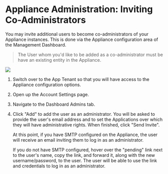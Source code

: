 # Appliance Administration: Inviting Co-Administrators

You may invite additional users to become co-administrators of your Appliance instances. This is done via the Appliance configuration area of the Management Dashboard.

> The User whom you'd like to be added as a co-administrator must be have an existing entity in the Appliance.

![](https://auth0-1.wistia.com/medias/2t8n98qc5j)

1. Switch over to the App Tenant so that you will have access to the Appliance configuration options.

2. Open up the Account Settings page.

3. Navigate to the Dashboard Admins tab.

4. Click "Add" to add the user as an administrator. You will be asked to provide the user's email address and to set the Applications over which they will have administrative rights. When finished, click "Send Invite".

    At this point, if you have SMTP configured on the Appliance, the user will receive an email inviting them to log in as an administrator.

    If you do not have SMTP configured, hover over the "pending" link next to the user's name, copy the link, and forward it, along with the new username/password, to the user. The user will be able to use the link and credentials to log in as an administrator.
